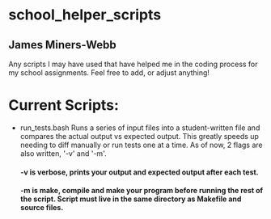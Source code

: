 # school_helper_scripts
## James Miners-Webb
Any scripts I may have used that have helped me in the coding process for my school assignments. Feel free to add, or adjust anything!

# Current Scripts:
  - run_tests.bash
      Runs a series of input files into a student-written file and compares the actual output vs expected output. This greatly speeds up needing to diff manually or       run tests one at a time. As of now, 2 flags are also written, '-v' and '-m'. 
      #### -v is verbose, prints your output and expected output after each test.
      #### -m is make, compile and make your program before running the rest of the script. Script must live in the same directory as Makefile and source files.
